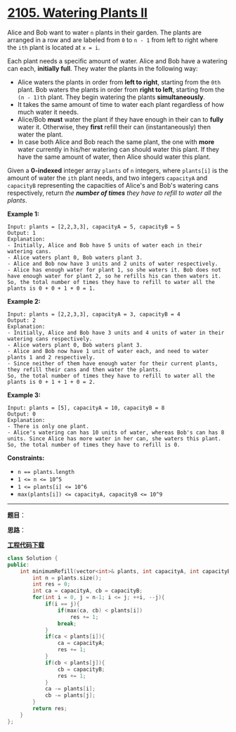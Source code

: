 # [2105. Watering Plants II](https://leetcode.com/problems/watering-plants-ii/)

Alice and Bob want to water `n` plants in their garden. The plants are arranged in a row and are labeled from `0` to `n - 1` from left to right where the `ith` plant is located at `x = i`.

Each plant needs a specific amount of water. Alice and Bob have a watering can each, **initially full**. They water the plants in the following way:

- Alice waters the plants in order from **left to right**, starting from the `0th` plant. Bob waters the plants in order from **right to left**, starting from the `(n - 1)th` plant. They begin watering the plants **simultaneously**.
- It takes the same amount of time to water each plant regardless of how much water it needs.
- Alice/Bob **must** water the plant if they have enough in their can to **fully** water it. Otherwise, they **first** refill their can (instantaneously) then water the plant.
- In case both Alice and Bob reach the same plant, the one with **more** water currently in his/her watering can should water this plant. If they have the same amount of water, then Alice should water this plant.

Given a **0-indexed** integer array `plants` of `n` integers, where `plants[i]` is the amount of water the `ith` plant needs, and two integers `capacityA` and `capacityB` representing the capacities of Alice's and Bob's watering cans respectively, return *the **number of times** they have to refill to water all the plants*.

**Example 1:**

```
Input: plants = [2,2,3,3], capacityA = 5, capacityB = 5
Output: 1
Explanation:
- Initially, Alice and Bob have 5 units of water each in their watering cans.
- Alice waters plant 0, Bob waters plant 3.
- Alice and Bob now have 3 units and 2 units of water respectively.
- Alice has enough water for plant 1, so she waters it. Bob does not have enough water for plant 2, so he refills his can then waters it.
So, the total number of times they have to refill to water all the plants is 0 + 0 + 1 + 0 = 1.
```

**Example 2:**

```
Input: plants = [2,2,3,3], capacityA = 3, capacityB = 4
Output: 2
Explanation:
- Initially, Alice and Bob have 3 units and 4 units of water in their watering cans respectively.
- Alice waters plant 0, Bob waters plant 3.
- Alice and Bob now have 1 unit of water each, and need to water plants 1 and 2 respectively.
- Since neither of them have enough water for their current plants, they refill their cans and then water the plants.
So, the total number of times they have to refill to water all the plants is 0 + 1 + 1 + 0 = 2.
```

**Example 3:**

```
Input: plants = [5], capacityA = 10, capacityB = 8
Output: 0
Explanation:
- There is only one plant.
- Alice's watering can has 10 units of water, whereas Bob's can has 8 units. Since Alice has more water in her can, she waters this plant.
So, the total number of times they have to refill is 0.
```

**Constraints:**

- `n == plants.length`
- `1 <= n <= 10^5`
- `1 <= plants[i] <= 10^6`
- `max(plants[i]) <= capacityA, capacityB <= 10^9`

-----

**题目**：

**思路**：

[**工程代码下载**](https://github.com/shenkh/leetcode)

```cpp
class Solution {
public:
    int minimumRefill(vector<int>& plants, int capacityA, int capacityB) {
        int n = plants.size();
        int res = 0;
        int ca = capacityA, cb = capacityB;
        for(int i = 0, j = n-1; i <= j; ++i, --j){
            if(i == j){
                if(max(ca, cb) < plants[i])
                    res += 1;
                break;
            }
            if(ca < plants[i]){
                ca = capacityA;
                res += 1;
            }
            if(cb < plants[j]){
                cb = capacityB;
                res += 1;
            }
            ca -= plants[i];
            cb -= plants[j];
        }
        return res;
    }
};
```
